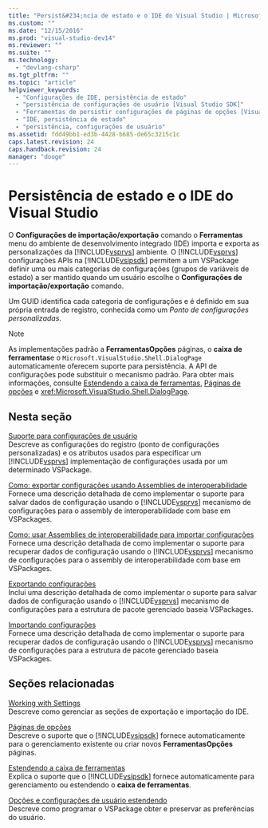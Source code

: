 ```yaml
---
title: "Persist&#234;ncia de estado e o IDE do Visual Studio | Microsoft Docs"
ms.custom: ""
ms.date: "12/15/2016"
ms.prod: "visual-studio-dev14"
ms.reviewer: ""
ms.suite: ""
ms.technology: 
  - "devlang-csharp"
ms.tgt_pltfrm: ""
ms.topic: "article"
helpviewer_keywords: 
  - "Configurações de IDE, persistência de estado"
  - "persistência de configurações de usuário [Visual Studio SDK]"
  - "Ferramentas de persistir configurações de páginas de opções [Visual Studio SDK]"
  - "IDE, persistência de estado"
  - "persistência, configurações de usuário"
ms.assetid: fdd49bb1-ed3b-4428-b685-de65c3215c1c
caps.latest.revision: 24
caps.handback.revision: 24
manager: "douge"
---
```

# Persist&#234;ncia de estado e o IDE do Visual Studio
O  **Configurações de importação\/exportação** comando o  **Ferramentas** menu do ambiente de desenvolvimento integrado \(IDE\) importa e exporta as personalizações da [!INCLUDE[vsprvs](../assembler/masm/includes/vsprvs_md.md)] ambiente.  O [!INCLUDE[vsprvs](../assembler/masm/includes/vsprvs_md.md)] configurações APIs na [!INCLUDE[vsipsdk](../mfc/includes/vsipsdk_md.md)] permitem a um VSPackage definir uma ou mais categorias de configurações \(grupos de variáveis de estado\) a ser mantido quando um usuário escolhe o  **Configurações de importação\/exportação** comando.  
  
 Um GUID identifica cada categoria de configurações e é definido em sua própria entrada de registro, conhecida como um  *Ponto de configurações personalizadas*.  
  
> [!NOTE]
>  As implementações padrão a  **FerramentasOpções** páginas, o  **caixa de ferramentas**e o `Microsoft.VisualStudio.Shell.DialogPage` automaticamente oferecem suporte para persistência.  A API de configurações pode substituir o mecanismo padrão.  Para obter mais informações, consulte [Estendendo a caixa de ferramentas](../misc/extending-the-toolbox.md),  [Páginas de opções](../misc/options-pages.md) e <xref:Microsoft.VisualStudio.Shell.DialogPage>.  
  
## Nesta seção  
 [Suporte para configurações de usuário](../Topic/Support%20for%20User%20Settings.md)  
 Descreve as configurações do registro \(ponto de configurações personalizadas\) e os atributos usados para especificar um [!INCLUDE[vsprvs](../assembler/masm/includes/vsprvs_md.md)] implementação de configurações usada por um determinado VSPackage.  
  
 [Como: exportar configurações usando Assemblies de interoperabilidade](../misc/how-to-export-settings-by-using-interop-assemblies.md)  
 Fornece uma descrição detalhada de como implementar o suporte para salvar dados de configuração usando o [!INCLUDE[vsprvs](../assembler/masm/includes/vsprvs_md.md)] mecanismo de configurações para o assembly de interoperabilidade com base em VSPackages.  
  
 [Como: usar Assemblies de interoperabilidade para importar configurações](../misc/how-to-use-interop-assemblies-to-import-settings.md)  
 Fornece uma descrição detalhada de como implementar o suporte para recuperar dados de configuração usando o [!INCLUDE[vsprvs](../assembler/masm/includes/vsprvs_md.md)] mecanismo de configurações para o assembly de interoperabilidade com base em VSPackages.  
  
 [Exportando configurações](../misc/exporting-settings.md)  
 Inclui uma descrição detalhada de como implementar o suporte para salvar dados de configuração usando o [!INCLUDE[vsprvs](../assembler/masm/includes/vsprvs_md.md)] mecanismo de configurações para a estrutura de pacote gerenciado baseia VSPackages.  
  
 [Importando configurações](../Topic/Importing%20Settings.md)  
 Fornece uma descrição detalhada de como implementar o suporte para recuperar dados de configuração usando o [!INCLUDE[vsprvs](../assembler/masm/includes/vsprvs_md.md)] mecanismo de configurações para a estrutura de pacote gerenciado baseia VSPackages.  
  
## Seções relacionadas  
 [Working with Settings](http://msdn.microsoft.com/pt-br/4c0a56ab-6091-4ebc-9dc7-52c40846bacb)  
 Descreve como gerenciar as seções de exportação e importação do IDE.  
  
 [Páginas de opções](../misc/options-pages.md)  
 Descreve o suporte que o [!INCLUDE[vsipsdk](../mfc/includes/vsipsdk_md.md)] fornece automaticamente para o gerenciamento existente ou criar novos  **FerramentasOpções** páginas.  
  
 [Estendendo a caixa de ferramentas](../misc/extending-the-toolbox.md)  
 Explica o suporte que o [!INCLUDE[vsipsdk](../mfc/includes/vsipsdk_md.md)] fornece automaticamente para gerenciamento ou estendendo o  **caixa de ferramentas**.  
  
 [Opções e configurações de usuário estendendo](../Topic/Extending%20User%20Settings%20and%20Options.md)  
 Descreve como programar o VSPackage obter e preservar as preferências do usuário.